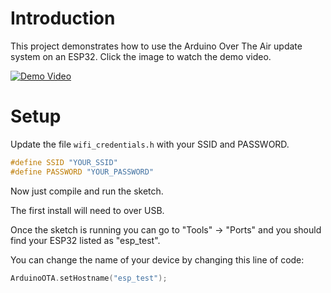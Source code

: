 # Introduction

This project demonstrates how to use the Arduino Over The Air update system on an ESP32.
Click the image to watch the demo video.

[![Demo Video](https://img.youtube.com/vi/_bMsrxiyuHs/0.jpg)](https://www.youtube.com/watch?v=_bMsrxiyuHs)

# Setup

Update the file `wifi_credentials.h` with your SSID and PASSWORD.

```c
#define SSID "YOUR_SSID"
#define PASSWORD "YOUR_PASSWORD"
```

Now just compile and run the sketch.

The first install will need to over USB.

Once the sketch is running you can go to "Tools" -> "Ports" and you should find your ESP32 listed as "esp_test".

You can change the name of your device by changing this line of code:

```c
ArduinoOTA.setHostname("esp_test");
```
